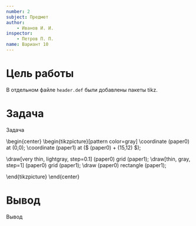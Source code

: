 ```yaml
---
number: 2
subject: Предмет
author:
	- Иванов И. И.
inspector:
	- Петров П. П.
name: Вариант 10
---
```


# Цель работы

В отдельном файле `header.def` были добавлены пакеты tikz.

# Задача

Задача

\begin{center}
\begin{tikzpicture}[pattern color=gray]
\coordinate (paper0) at (0,0);
\coordinate (paper1) at ($ (paper0) + (15,12) $);

\draw[very thin, lightgray, step=0.1] (paper0) grid (paper1);
\draw[thin, gray, step=1] (paper0) grid (paper1);
\draw (paper0) rectangle (paper1);

\end{tikzpicture}
\end{center}

# Вывод

Вывод
